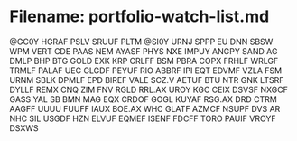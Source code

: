 # Filename: portfolio-watch-list.md

@GC0Y
HGRAF
PSLV
SRUUF
PLTM
@SI0Y
URNJ
SPPP
EU
DNN
SBSW
WPM
VERT
CDE
PAAS
NEM
AYASF
PHYS
NXE
IMPUY
ANGPY
SAND
AG
DMLP
BHP
BTG
GOLD
EXK
KRP
CRLFF
BSM
PBRA
COPX
FRHLF
WRLGF
TRMLF
PALAF
UEC
GLGDF
PEYUF
RIO
ABBRF
IPI
EQT
EDVMF
VZLA
FSM
URNM
SBLK
DPMLF
EPD
BIREF
VALE
SCZ.V
AETUF
BTU
NTR
GNK
LTSRF
DYLLF
REMX
CNQ
ZIM
FNV
RGLD
RRL.AX
UROY
KGC
CEIX
DSVSF
NXGCF
GASS
YAL
SB
BMN
MAG
EQX
CRDOF
GOGL
KUYAF
RSG.AX
DRD
CTRM
AAGFF
UUUU
FUUFF
IAUX
BOE.AX
WHC
GLATF
AZMCF
NSUPF
DVS
AR
NHC
SIL
USGDF
HZN
ELVUF
EQMEF
ISENF
FDCFF
TORO
PAUIF
VROYF
DSXWS
